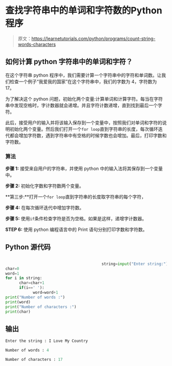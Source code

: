 # 查找字符串中的单词和字符数的Python 程序

> 原文：<https://learnetutorials.com/python/programs/count-string-words-characters>

## 如何计算 python 字符串中的单词和字符？

在这个字符串 python 程序中，我们需要计算一个字符串中的字符和单词数。让我们检查一个例子“我爱我的国家”在这个字符串中，我们的字数为 4，字符数为 17。

为了解决这个 python 问题，初始化两个变量:计算单词和计算字符。每当在字符串中发现空格时，字计数器就会递增。并且字符计数递增，直到找到最后一个字符。

此后，接受用户的输入并将该输入保存到一个变量中，按照我们对单词和字符的说明初始化两个变量。然后我们打开一个`for loop`直到字符串的长度，每次循环迭代都会增加字符数，遇到字符串中有空格的时候字数也会增加。最后，打印字数和字符数。

### 算法

**步骤 1:** 接受来自用户的字符串，并使用 python 中的输入法将其保存到一个变量中。

**步骤 2:** 初始化字数和字符数两个变量。

**第三步:**打开一个`for loop`直到字符串的长度取字符串的每个字符，

**步骤 4:** 在每次循环迭代中增加字符数。

**步骤 5:** 使用`if`条件检查字符是否为空格。如果是这样，递增字计数器。

**STEP 6:** 使用 python 编程语言中的 Print 语句分别打印字数和字符数。

## Python 源代码

```py

                                          string=input("Enter string:")
char=0
word=1
for i in string:
      char=char+1
      if(i==' '):
            word=word+1
print("Number of words :")
print(word)
print("Number of characters :")
print(char)

```

## 输出

```py
Enter the string : I Love My Country

Number of words : 4

Number of characters : 17
```